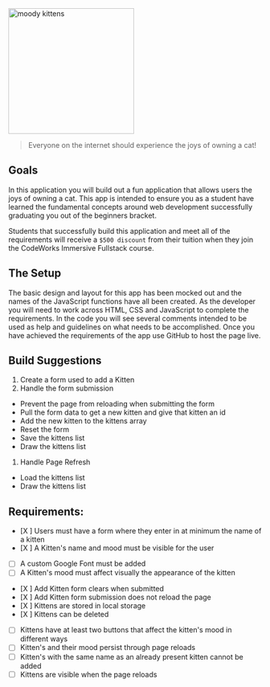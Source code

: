 <div class="text-center">
	<img src="https://codeworks.blob.core.windows.net/public/assets/img/projects/moody-logo.png" alt="moody kittens" height="250">
</div>

> Everyone on the internet should experience the joys of owning a cat!

## Goals
In this application you will build out a fun application that allows users the joys of owning a cat. This app is intended to ensure you as a student have learned the fundamental concepts around web development successfully graduating you out of the beginners bracket.

Students that successfully build this application and meet all of the requirements will receive a `$500 discount` from their tuition when they join the CodeWorks Immersive Fullstack course. 

## The Setup
The basic design and layout for this app has been mocked out and the names of the JavaScript functions have all been created. As the developer you will need to work across HTML, CSS and JavaScript to complete the requirements. In the code you will see several comments intended to be used as help and guidelines on what needs to be accomplished. Once you have achieved the requirements of the app use GitHub to host the page live.

## Build Suggestions
1. Create a form used to add a Kitten
1. Handle the form submission
  - Prevent the page from reloading when submitting the form
  - Pull the form data to get a new kitten and give that kitten an id
  - Add the new kitten to the kittens array
  - Reset the form
  - Save the kittens list
  - Draw the kittens list
1. Handle Page Refresh
  - Load the kittens list
  - Draw the kittens list

## Requirements: 
- [X ] Users must have a form where they enter in at minimum the name of a kitten 
- [X ] A Kitten's name and mood must be visible for the user 
- [ ] A custom Google Font must be added 
- [ ] A Kitten's mood must affect visually the appearance of the kitten 
- [X ] Add Kitten form clears when submitted 
- [X ] Add Kitten form submission does not reload the page 
- [X ] Kittens are stored in local storage 
- [X ] Kittens can be deleted 
- [ ] Kittens have at least two buttons that affect the kitten's mood in different ways 
- [ ] Kitten's and their mood persist through page reloads 
- [ ] Kitten's with the same name as an already present kitten cannot be added 
- [ ] Kittens are visible when the page reloads
